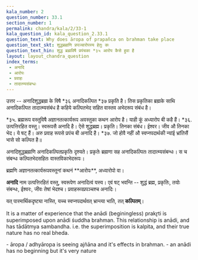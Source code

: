 ```yaml
---
kala_number: 2
question_number: 33.1
section_number: 1
permalink: chandra/kala/2/33-1
kala_question_id: kala_question_2.33.1
question_text: Why does āropa of prapañca on brahman take place
question_text_skt: शुद्धब्रह्मणि प्रपञ्चारोपस्य हेतुः कः
question_text_hin: शुद्ध ब्रह्मविषै प्रपंचका *३५ आरोप कैसे हुवा है
layout: layout_chandra_question
index_terms:
 - अनादि
 - आरोपः
 - प्रवाहः
 - तादात्म्यसंबन्धः
---
```


<!-- hindi-start -->
उत्तर -- अनादिशुद्धब्रह्म के विषै *३६ 
अनादिकल्पित *३७ प्रकृति है। 
तिस प्रकृतिका ब्रह्मके साथि 
अनादिकल्पित तादात्म्यसंबंध है कहिये 
कल्पितभेद सहित वास्तव अभेदरूप संबंध है।

<div class="footnote" markdown="1">
*३५. ब्रह्मरूप वस्तुविषै अज्ञानतत्कार्यरूप
अवस्तुका कथन आरोप है। याही कूं अध्यारोप बी
कहै हैं।  
*३६. उत्पत्तिरहित वस्तु। स्वरूपसै अनादि
है। ऐसे शुद्धब्रह्म। प्रकृति। तिनका संबंध। ईश्वर।
जीव औ तिनका भेद। ये षट् हैं। अरु प्रवाह रूपसे प्रपंच
बी अनादि है।  
*३७. जो होवै नहीं औ स्वप्नपदार्थकी न्यांई
भ्रांतिसैं भासे सो कल्पित है॥
</div>
<!-- hindi-end -->


<!-- skt-start -->
अनादिशुद्धब्रह्मणि अनादिकल्पितप्रकृतिः दृश्यते। 
प्रकृतेः ब्रह्मणा सह अनादिकल्पितः तादात्म्यसंबन्धः। स च संबन्धः कल्पितभेदसहितः वास्तविकाभेदरूपः।

<div class="footnote" markdown="1">
ब्रह्मणि अज्ञानतत्कार्यरूपवस्तूनां कथनं **आरोपः**, अध्यारोपो वा।

**अनादि** नाम उत्पत्तिरहितं वस्तु, स्वरूपेण अनादित्वं यस्य।
एवं षट् भवन्ति -- शुद्धं ब्रह्म, प्रकृतिः, तयोः संबन्धः, ईश्वरः, जीवः तेषां भेदश्च। प्रवाहरूपप्रपञ्चश्च अनादिः।

यत् पारमार्थिकदृष्ट्या नास्ति, यच्च स्वप्नपदार्थवत् भ्रान्त्या भाति, तत् **कल्पितम्**।
</div>
<!-- skt-end -->

<!-- eng-start -->
It is a matter of experience that the anādi (beginingless) prakr̥ti is superimposed upon  anādi śuddha brahman. This relationship is anādi, and has tādātmya sambandha. i.e. the superimposition is kalpita, and their true nature has no real bheda. 
<!-- eng-end -->

<!-- notes-start -->
<div class="translation-inline" markdown="1">
- āropa / adhyāropa is seeing ajñāna and it's effects in brahman. 
- an anādi has no beginning but it's very nature
</div>
<!-- notes-end -->
